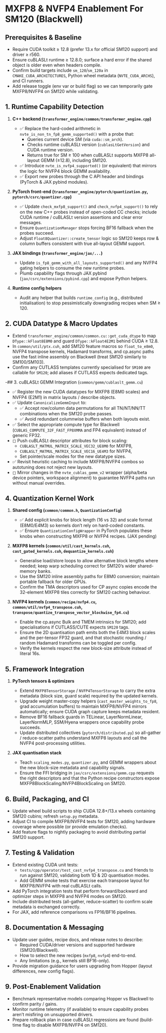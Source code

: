 # MXFP8 & NVFP4 Enablement For SM120 (Blackwell)

## Prerequisites & Baseline
- Require CUDA toolkit ≥ 12.8 (prefer 13.x for official SM120 support) and driver ≥ r560.
- Ensure cuBLASLt runtime ≥ 12.8.0; surface a hard error if the shared object is older even when headers compile.
- Confirm build targets include `sm_120`/`sm_120a` in `CMAKE_CUDA_ARCHITECTURES`, Python wheel metadata (`NVTE_CUDA_ARCHS`), and CI runners.
- Add release toggle (env var or build flag) so we can temporarily gate MXFP8/NVFP4 on SM120 while validating.

## 1. Runtime Capability Detection
1. **C++ backend (`transformer_engine/common/transformer_engine.cpp`)**
   - ✅ Replace the hard-coded arithmetic in `nvte_is_non_tn_fp8_gemm_supported()` with a probe that:
     - Queries current device SM (via `cuda::sm_arch`).
     - Checks runtime cuBLASLt version (`cublasLtGetVersion`) and CUDA runtime version.
     - Returns true for SM ≥ 100 when cuBLASLt supports MXFP8 all-layout GEMM (≥12.8), including SM120.
   - ✅ Introduce `nvte_is_nvfp4_supported()` (or equivalent) that mirrors the logic for NVFP4 block GEMM availability.
   - ✅ Export new probes through the C API header and bindings (PyTorch & JAX pybind modules).

2. **PyTorch front-end (`transformer_engine/pytorch/quantization.py`, `pytorch/csrc/quantizer.cpp`)**
   - ✅ Update `check_mxfp8_support()` and `check_nvfp4_support()` to rely on the new C++ probes instead of open-coded CC checks; include CUDA runtime / cuBLASLt version assertions and clear error messages.
   - Ensure `QuantizationManager` stops forcing BF16 fallback when the probes succeed.
   - Adjust `Float8Quantizer::create_tensor` logic so SM120 keeps row & column buffers consistent with true all-layout GEMM support.

3. **JAX bindings (`transformer_engine/jax/...`)**
   - Update `is_fp8_gemm_with_all_layouts_supported()` and any NVFP4 gating helpers to consume the new runtime probes.
   - Plumb capability flags through JAX pybind (`jax/csrc/extensions/pybind.cpp`) and expose Python helpers.

4. **Runtime config helpers**
   - Audit any helper that builds `runtime_config` (e.g., distributed initialisation) to stop pessimistically downgrading recipes when SM ≥ 120.

## 2. CUDA Datatype & Macro Updates
- Extend `transformer_engine/common/common.cu::get_cuda_dtype` to map `DType::kFloat8E8M0` and guard `DType::kFloat4E2M1` behind CUDA ≥ 12.8.
- In `common/util/ptx.cuh`, add SM120 feature macros so `float_to_e8m0`, NVFP4 transpose kernels, Hadamard transforms, and cp.async paths use the fast inline assembly on Blackwell (treat SM120 similarly to SM100/SM103).
- Confirm any CUTLASS templates currently specialised for `SM100` are callable for `SM120`; add aliases if CUTLASS expects dedicated tags.

-## 3. cuBLASLt GEMM Integration (`common/gemm/cublaslt_gemm.cu`)
- ✅ Register the new CUDA datatypes for MXFP8 (E8M0 scales) and NVFP4 (E2M1) in matrix layouts / describe objects.
- ✅ Update `CanonicalizeGemmInput` to:
  - ✅ Accept row/column data permutations for all TN/NT/NN/TT combinations when the SM120 probe passes.
  - ✅ Avoid redundant columnwise buffers when both layouts exist.
- ✅ Select the appropriate compute type for Blackwell (`CUBLAS_COMPUTE_32F_FAST_FP8XMMA` and FP4 equivalent) instead of generic FP32.
- ◻ Push cuBLASLt descriptor attributes for block scaling:
  - `CUBLASLT_MATMUL_MATRIX_SCALE_VEC32_UE8M0` for MXFP8,
  - `CUBLASLT_MATMUL_MATRIX_SCALE_VEC16_UE4M3` for NVFP4,
  - Set pointer/scale modes for the new datatype sizes.
- ✅ Revisit heuristic caching to include MXFP8/NVFP4 combos so autotuning does not reject new layouts.
- ◻ Mirror changes in the `nvte_cublas_gemm_v2` wrapper (alpha/beta device pointers, workspace alignment) to guarantee NVFP4 paths run without manual overrides.

## 4. Quantization Kernel Work
1. **Shared config (`common/common.h`, `QuantizationConfig`)**
   - ✅ Add explicit knobs for block length (16 vs 32) and scale format (E8M0/E4M3) so kernels don’t rely on hard-coded constants.
   - ✅ Ensure `QuantizationConfigWrapper` in PyTorch populates these knobs when constructing MXFP8 or NVFP4 recipes. (JAX pending)

2. **MXFP8 kernels (`common/util/cast_kernels.cuh`, `cast_gated_kernels.cuh`, `dequantize_kernels.cuh`)**
   - Generalise load/store loops to allow alternative block lengths where needed; keep warp scheduling correct for SM120’s wider shared-memory banks.
   - Use the SM120 inline assembly paths for E8M0 conversion; maintain portable fallback for older GPUs.
   - Confirm the TMA descriptors used for CP async copies encode the 32-element MXFP8 tiles correctly for SM120 caching behaviour.

3. **NVFP4 kernels (`common/recipe/nvfp4.cu`, `common/util/nvfp4_transpose.cuh`, `transpose/quantize_transpose_vector_blockwise_fp4.cu`)**
   - Enable the cp.async Bulk and TMEM intrinsics for SM120; add specialisations if CUTLASS/CUTE expects `SM120` tags.
   - Ensure the 2D quantisation path emits both the E4M3 block scales and the per-tensor FP32 guard, and that stochastic rounding / random Hadamard transforms can be toggled per config.
   - Verify the kernels respect the new block-size attribute instead of literal 16s.

## 5. Framework Integration
1. **PyTorch tensors & optimizers**
   - Extend `MXFP8TensorStorage` / `NVFP4TensorStorage` to carry the extra metadata (block size, guard scale) required by the updated kernels.
   - Upgrade weight master-copy helpers (`cast_master_weights_to_fp8`, grad accumulation buffers) to maintain MXFP8/NVFP4 mirrors automatically; ensure CUDA graph capture keeps metadata resident.
   - Remove BF16 fallback guards in TELinear, LayerNormLinear, LayerNormMLP, SSM/Hyena wrappers once capability probe succeeds.
   - Update distributed collectives (`pytorch/distributed.py`) so all-gather / reduce-scatter paths understand MXFP8 layouts and call the NVFP4 post-processing utilities.

2. **JAX quantisation stack**
   - Teach `scaling_modes.py`, `quantizer.py`, and GEMM wrappers about the new block-size metadata and capability signals.
   - Ensure the FFI bridging in `jax/csrc/extensions/gemm.cpp` requests the right descriptors and that the Python recipe constructors expose MXFP8BlockScaling/NVFP4BlockScaling on SM120.

## 6. Build, Packaging, and CI
- Update wheel build scripts to ship CUDA 12.8+/13.x wheels containing SM120 cubins; refresh `setup.py` metadata.
- Adjust CI to compile MXFP8/NVFP4 tests for SM120, adding hardware coverage where possible (or provide emulation checks).
- Add feature flags to nightly packaging to avoid distributing partial SM120 support.

## 7. Testing & Validation
- Extend existing CUDA unit tests:
  - `tests/cpp/operator/test_cast_nvfp4_transpose.cu` and friends to run against SM120, validating both 1D & 2D quantisation modes.
  - Add GEMM smoke tests that exercise each transpose layout for MXFP8/NVFP4 with real cuBLASLt calls.
- Add PyTorch integration tests that perform forward/backward and optimizer steps in MXFP8 and NVFP4 modes on SM120.
- Include distributed tests (all-gather, reduce-scatter) to confirm scale metadata is exchanged correctly.
- For JAX, add reference comparisons vs FP16/BF16 pipelines.

## 8. Documentation & Messaging
- Update user guides, recipe docs, and release notes to describe:
  - Required CUDA/driver versions and supported hardware (SM120/Blackwell).
  - How to select the new recipes (`mxfp8`, `nvfp4`) end-to-end.
  - Any limitations (e.g., kernels still BF16-only).
- Provide migration guidance for users upgrading from Hopper (layout differences, new config flags).

## 9. Post-Enablement Validation
- Benchmark representative models comparing Hopper vs Blackwell to confirm parity / gains.
- Monitor runtime telemetry (if available) to ensure capability probes aren’t misfiring on unsupported drivers.
- Prepare rollback plan in case cuBLASLt regressions are found (build-time flag to disable MXFP8/NVFP4 on SM120).
